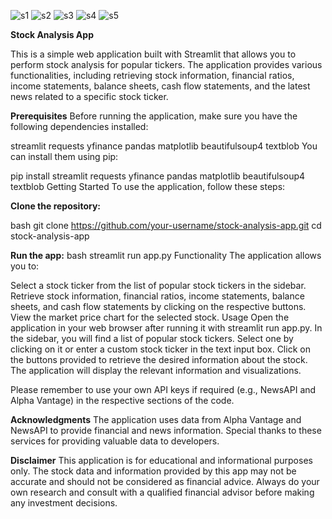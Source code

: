 ![s1](https://github.com/Ninad572/Projects/assets/99063627/d20f47eb-787a-4171-bed4-2c788c80da0a)
![s2](https://github.com/Ninad572/Projects/assets/99063627/2c2171e2-a133-426a-bdeb-d0f6a66bc2ea)
![s3](https://github.com/Ninad572/Projects/assets/99063627/f2e447f2-8e90-4e3e-b41e-d7fc51a30458)
![s4](https://github.com/Ninad572/Projects/assets/99063627/8969360f-5110-49c4-9d81-8f6bb75c3f71)
![s5](https://github.com/Ninad572/Projects/assets/99063627/ccfe7d39-c3ad-4901-9aff-dce3407106ac)

**Stock Analysis App**

This is a simple web application built with Streamlit that allows you to perform stock analysis for popular tickers. The application provides various functionalities, including retrieving stock information, financial ratios, income statements, balance sheets, cash flow statements, and the latest news related to a specific stock ticker.

**Prerequisites**
Before running the application, make sure you have the following dependencies installed:

streamlit
requests
yfinance
pandas
matplotlib
beautifulsoup4
textblob
You can install them using pip:


pip install streamlit requests yfinance pandas matplotlib beautifulsoup4 textblob
Getting Started
To use the application, follow these steps:

**Clone the repository:**

bash
git clone https://github.com/your-username/stock-analysis-app.git
cd stock-analysis-app

**Run the app:**
bash
streamlit run app.py
Functionality
The application allows you to:

Select a stock ticker from the list of popular stock tickers in the sidebar.
Retrieve stock information, financial ratios, income statements, balance sheets, and cash flow statements by clicking on the respective buttons.
View the market price chart for the selected stock.
Usage
Open the application in your web browser after running it with streamlit run app.py.
In the sidebar, you will find a list of popular stock tickers. Select one by clicking on it or enter a custom stock ticker in the text input box.
Click on the buttons provided to retrieve the desired information about the stock.
The application will display the relevant information and visualizations.

Please remember to use your own API keys if required (e.g., NewsAPI and Alpha Vantage) in the respective sections of the code.

**Acknowledgments**
The application uses data from Alpha Vantage and NewsAPI to provide financial and news information. Special thanks to these services for providing valuable data to developers.

**Disclaimer**
This application is for educational and informational purposes only. The stock data and information provided by this app may not be accurate and should not be considered as financial advice. Always do your own research and consult with a qualified financial advisor before making any investment decisions.
